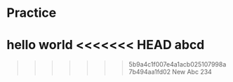 # Practice
hello world
<<<<<<< HEAD
abcd
=======
>>>>>>> 5b9a4c1f007e4a1acb025107998a7b494aa1fd02
New Abc 234